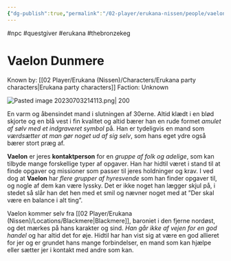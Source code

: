 ```yaml
---
{"dg-publish":true,"permalink":"/02-player/erukana-nissen/people/vaelon-dunmere/"}
---
```


#npc #questgiver #erukana #thebronzekeg

# Vaelon Dunmere

Known by: [[02 Player/Erukana (Nissen)/Characters/Erukana party characters\|Erukana party characters]]
Faction: Unknown

![Pasted image 20230703214113.png| 200](/img/user/10%20Attachments/Pasted%20image%2020230703214113.png)

En varm og åbensindet mand i slutningen af 30erne. Altid klædt i en blød skjorte og en blå vest i fin kvalitet og altid bærer han en rude formet *amulet af sølv med et indgraveret symbol* på. Han er tydeligvis en mand som *værdsætter at man gør noget ud af sig selv*, som hans eget ydre også bærer stort præg af. 

**Vaelon** er jeres **kontaktperson** for en *gruppe af folk og adelige*, som kan tilbyde mange forskellige typer af opgaver. Han har hidtil været i stand til at finde opgaver og missioner som passer til jeres holdninger og krav. I ved dog at **Vaelon** har *flere grupper af hyresvende* som han finder opgaver til, og nogle af dem kan være lyssky. 
Det er ikke noget han lægger skjul på, i stedet så slår han det hen med et smil og nævner noget med at ”Der skal være en balance i alt ting”. 

Vaelon kommer selv fra [[02 Player/Erukana (Nissen)/Locations/Blackmere\|Blackmere]], baroniet i den fjerne nordøst, og det mærkes på hans karakter og sind. *Han går ikke af vejen for en god handel* og har altid det for øje. Hidtil har han vist sig at være en god allieret for jer og er grundet hans mange forbindelser, en mand som kan hjælpe eller sætter jer i kontakt med andre som kan.